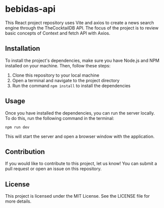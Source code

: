 # bebidas-api
This React project repository uses Vite and axios to create a news search engine through the TheCocktailDB API. The focus of the project is to review basic concepts of Context and fetch API with Axios.

## Installation

To install the project's dependencies, make sure you have Node.js and NPM installed on your machine. Then, follow these steps:

1. Clone this repository to your local machine
2. Open a terminal and navigate to the project directory
3. Run the command `npm install` to install the dependencies

## Usage

Once you have installed the dependencies, you can run the server locally. To do this, run the following command in the terminal:

`npm run dev`

This will start the server and open a browser window with the application.
## Contribution

If you would like to contribute to this project, let us know! You can submit a pull request or open an issue on this repository.

## License

This project is licensed under the MIT License. See the LICENSE file for more details.
